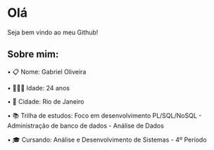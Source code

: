 
<body>
		<h1>
      Olá
    </h1>    
 <p> 
  Seja bem vindo ao meu Github!
 </p>

<h2>
  Sobre mim:
  </h2>
  <font-size = "-1">
<p>
  • 📋 Nome: Gabriel Oliveira
  </p>
  <p>
  • 🙎🏾‍♂️ Idade: 24 anos
    </p>
  <p> 
  • 🌴 Cidade: Rio de Janeiro
   </p>
  <p> 
  • 📚 Trilha de estudos: Foco em desenvolvimento PL/SQL/NoSQL - Administração de banco de dados - Análise de Dados 
  </p>
  <p>
    • 🎓 Cursando: Análise e Desenvolvimento de Sistemas - 4º Período
  </p>
    </font>
















</body>

